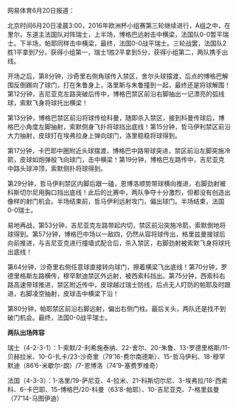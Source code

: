 网易体育6月20日报道：

北京时间6月20日凌晨3:00，2016年欧洲杯小组赛第三轮继续进行，A组之中，在里尔，东道主法国队对阵瑞士，上半场，博格巴远射击中横梁，法国队0-0暂平瑞士。下半场，帕耶同样击中横梁，最终，法国0-0战平瑞士。三轮战罢，法国队2胜1平拿到7分，获得小组第一，瑞士1胜2平拿到5分，获得小组第二，两队携手出线。

开场之后，第8分钟，沙奇里右侧角球传入禁区，舍尔头球摆渡，后点的博格巴解围反倒踢向了球门，打在朱鲁身上，洛里斯与朱鲁撞到一起，最终还是将球解围！第12分钟，吉尼亚克左路突破后传中，博格巴禁区前沿右脚抽出一记漂亮的弧线球，索默飞身将球托出横梁！

第13分钟，博格巴禁区前沿将球传给科曼，随即杀入禁区，接到科曼传球后，博格巴小角度左脚抽射，索默侧身飞扑将球挡出底线！第15分钟，哲马伊利禁区前沿大力抽射，皮球打在埃弗拉身上弹向球门，洛里稳稳将球得到。

第17分钟，卡巴耶中圈附近头球摆渡，博格巴中路带球突进，禁区前沿左脚突施冷箭，皮球如炮弹般飞向球门，击中横梁！第19分钟，博格巴左路传中，吉尼亚克中路头球冲顶，索默侧扑将球得到。

第29分钟，哲马伊利禁区内脚后跟一磕，恩博洛顺势带球横向推进，右脚劲射被科斯切尔尼用胸口挡出底线！此后的比赛中，两队争夺十分激烈，但都没有创造出像样的射门机会。半场结束前，哲马伊利远射攻门，偏出球门。半场结束，法国0-0瑞士。

易地再战，第53分钟，吉尼亚克左路带起内切，禁区前沿突施冷箭，索默倒地将球得到。第57分钟，博格巴中场以一敌四，仍然从容将球传出，格里兹曼接球后向前推进，与吉尼亚克进行撞墙式配合后，杀入禁区，右脚劲射被索默飞身将球托出底线！

第64分钟，沙奇里右侧任意球直接转向球门，擦着横梁飞出底线！第70分钟，罗德里格斯左路横传，穆罕默迪禁区外远射，被西索科挡出。第75分钟，西索科右路高速带球推进，禁区附近传中，皮球越过瑞士防线，后点无人盯防的帕耶及时跟进，右脚凌空抽射，皮球击中横梁下沿！

第80分钟，帕耶禁区前沿右脚远射，偏出右侧门柱。最后关头，两队还是找不到破门机会。最终，法国0-0战平瑞士。

**两队出场阵容**

瑞士（4-2-3-1）：1-索默/2-利希施泰纳、22-舍尔、20-朱鲁、13-罗德里格斯/11-贝赫拉米、10-G-扎卡/23-沙奇里（79’16-费尔南德斯）、15-哲马伊利、18-穆罕默迪（86’6-米歇尔-朗）/7-恩博洛（74’9-塞费罗维奇）

法国（4-3-3）：1-洛里/19-萨尼亚、4-拉米、21-科斯切尔尼、3-埃弗拉/18-西索科、6-卡巴耶、15-博格巴/20-科曼（63’8-帕耶）、10-吉尼亚克、7-格里兹曼（77’14-马图伊迪）

